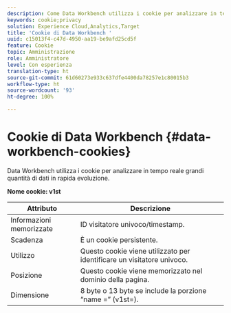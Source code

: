 ```yaml
---
description: Come Data Workbench utilizza i cookie per analizzare in tempo reale grandi quantità di dati in rapida evoluzione.
keywords: cookie;privacy
solution: Experience Cloud,Analytics,Target
title: 'Cookie di Data Workbench '
uuid: c15013f4-c47d-4950-aa19-be9afd25cd5f
feature: Cookie
topic: Amministrazione
role: Amministratore
level: Con esperienza
translation-type: ht
source-git-commit: 61d60273e933c637dfe4400da78257e1c80015b3
workflow-type: ht
source-wordcount: '93'
ht-degree: 100%

---
```



# Cookie di Data Workbench {#data-workbench-cookies}

Data Workbench utilizza i cookie per analizzare in tempo reale grandi quantità di dati in rapida evoluzione.

**Nome cookie: v1st**

| Attributo | Descrizione |
|---|---|
| Informazioni memorizzate | ID visitatore univoco/timestamp. |
| Scadenza | È un cookie persistente. |
| Utilizzo | Questo cookie viene utilizzato per identificare un visitatore univoco. |
| Posizione | Questo cookie viene memorizzato nel dominio della pagina. |
| Dimensione | 8 byte o 13 byte se include la porzione “name =” (v1st=). |

